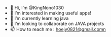 - 👋 Hi, I’m @KingNono1030
- 👀 I’m interested in making useful apps!
- 🌱 I’m currently learning java
- 💞️ I’m looking to collaborate on JAVA projects
- 📫 How to reach me : hoejy0821@gmail.comn

<!---
KingNono1030/KingNono1030 is a ✨ special ✨ repository because its `README.md` (this file) appears on your GitHub profile.
You can click the Preview link to take a look at your changes.
--->

